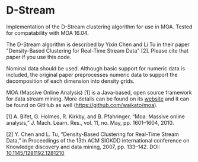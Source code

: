 # D-Stream
Implementation of the D-Stream clustering algorithm for use in MOA. Tested for compatability with MOA 16.04.

The D-Stream algorithm is described by Yixin Chen and Li Tu in their paper "Density-Based Clustering for Real-Time Stream Data" [2]. Please cite that paper if you use this code.

Nominal data should be used. Although basic support for numeric data is included, the original paper preprocesses numeric data to support the decomposition of each dimension into density grids.

MOA (Massive Online Analysis) [1] is a Java-based, open source framework for data stream mining. More details can be found on its [website](http://moa.cms.waikato.ac.nz/) and it can be found on GitHub as well (https://github.com/waikato/moa).

[1] A. Bifet, G. Holmes, R. Kirkby, and B. Pfahringer, “Moa: Massive online analysis,” J. Mach. Learn. Res., vol. 11, no. May, pp. 1601–1604, 2010.

[2] Y. Chen and L. Tu, “Density-Based Clustering for Real-Time Stream Data,” in Proceedings of the 13th ACM SIGKDD international conference on Knowledge discovery and data mining, 2007, pp. 133–142. DOI: [10.1145/1281192.1281210](https://doi.org/10.1145/1281192.1281210)

